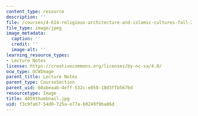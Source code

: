 ```yaml
---
content_type: resource
description: ''
file: /courses/4-614-religious-architecture-and-islamic-cultures-fall-2002/f3c9fab754d0725ae77ab0249f9ba86d_4059thumbnail.jpg
file_type: image/jpeg
image_metadata:
  caption: ''
  credit: ''
  image-alt: ''
learning_resource_types:
- Lecture Notes
license: https://creativecommons.org/licenses/by-nc-sa/4.0/
ocw_type: OCWImage
parent_title: Lecture Notes
parent_type: CourseSection
parent_uid: 68abeaab-4eff-532c-e858-18d3ffb567bd
resourcetype: Image
title: 4059thumbnail.jpg
uid: f3c9fab7-54d0-725a-e77a-b0249f9ba86d
---
```

